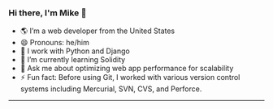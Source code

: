 ### Hi there, I'm Mike 👋

- 🌎 I’m a web developer from the United States
- 😄 Pronouns: he/him
- 🐍 I work with Python and Django
- 🌱 I’m currently learning Solidity
- 💬 Ask me about optimizing web app performance for scalability
- ⚡ Fun fact: Before using Git, I worked with various version control systems including Mercurial, SVN, CVS, and Perforce.
---

